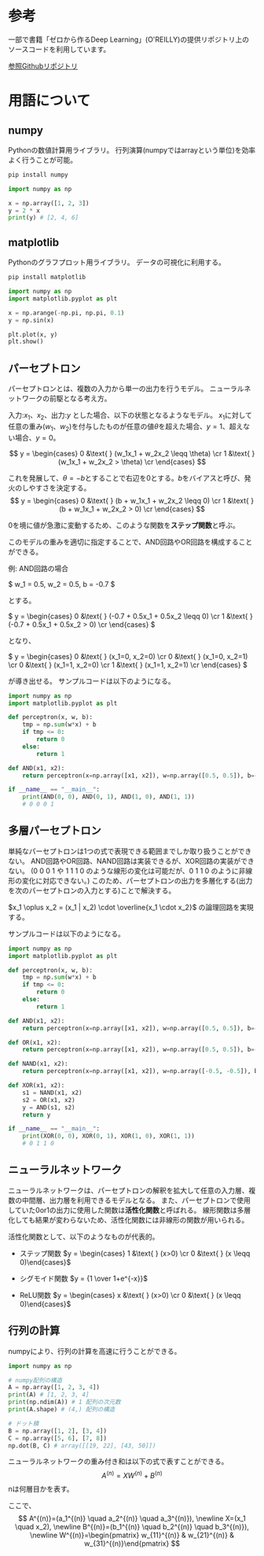 <script async src="https://cdn.jsdelivr.net/npm/mathjax@3/es5/tex-chtml.js" id="MathJax-script"></script>

# 参考

一部で書籍「ゼロから作るDeep Learning」(O'REILLY)の提供リポジトリ上のソースコードを利用しています。

[参照Githubリポジトリ](https://github.com/oreilly-japan/deep-learning-from-scratch)

# 用語について

## numpy

Pythonの数値計算用ライブラリ。
行列演算(numpyではarrayという単位)を効率よく行うことが可能。

```bash
pip install numpy
```

```python
import numpy as np

x = np.array([1, 2, 3])
y = 2 * x
print(y) # [2, 4, 6]
```

## matplotlib

Pythonのグラフプロット用ライブラリ。
データの可視化に利用する。

```bash
pip install matplotlib
```

```python
import numpy as np
import matplotlib.pyplot as plt

x = np.arange(-np.pi, np.pi, 0.1)
y = np.sin(x)

plt.plot(x, y)
plt.show()
```

## パーセプトロン

パーセプトロンとは、複数の入力から単一の出力を行うモデル。
ニューラルネットワークの前駆となる考え方。

入力:$x_1$、$x_2$、出力:$y$ とした場合、以下の状態となるようなモデル。
$x_1$に対して任意の重み($w_1$、$w_2$)を付与したものが任意の値$\theta$を超えた場合、$y=1$、超えない場合、$y=0$。

$$
y = \begin{cases}
0 &\text{ } (w_1x_1 + w_2x_2 \leqq \theta) \cr
1 &\text{ } (w_1x_1 + w_2x_2 > \theta) \cr
\end{cases}
$$

これを発展して、$\theta=-b$とすることで右辺を$0$とする。$b$をバイアスと呼び、発火のしやすさを決定する。
$$
y = \begin{cases}
0 &\text{ } (b + w_1x_1 + w_2x_2 \leqq 0) \cr
1 &\text{ } (b + w_1x_1 + w_2x_2 > 0) \cr
\end{cases}
$$

0を境に値が急激に変動するため、このような関数を**ステップ関数**と呼ぶ。

このモデルの重みを適切に指定することで、AND回路やOR回路を構成することができる。

例: AND回路の場合

$
w_1 = 0.5, w_2 = 0.5, b = -0.7
$

とする。

$
y = \begin{cases}
0 &\text{ } (-0.7 + 0.5x_1 + 0.5x_2 \leqq 0) \cr
1 &\text{ } (-0.7 + 0.5x_1 + 0.5x_2 > 0) \cr
\end{cases}
$

となり、

$
y = \begin{cases}
0 &\text{ } (x_1=0, x_2=0) \cr
0 &\text{ } (x_1=0, x_2=1) \cr
0 &\text{ } (x_1=1, x_2=0) \cr
1 &\text{ } (x_1=1, x_2=1) \cr
\end{cases}
$

が導き出せる。
サンプルコードは以下のようになる。

```python
import numpy as np
import matplotlib.pyplot as plt

def perceptron(x, w, b):
    tmp = np.sum(w*x) + b
    if tmp <= 0:
        return 0
    else:
        return 1

def AND(x1, x2):
    return perceptron(x=np.array([x1, x2]), w=np.array([0.5, 0.5]), b=-0.7)

if __name__ == "__main__":
    print(AND(0, 0), AND(0, 1), AND(1, 0), AND(1, 1))
    # 0 0 0 1
```

## 多層パーセプトロン

単純なパーセプトロンは1つの式で表現できる範囲までしか取り扱うことができない。
AND回路やOR回路、NAND回路は実装できるが、XOR回路の実装ができない。
(0 0 0 1 や 1 1 1 0 のような線形の変化は可能だが、0 1 1 0 のように非線形の変化に対応できない。)
このため、パーセプトロンの出力を多層化する(出力を次のパーセプトロンの入力とする)ことで解決する。

$x_1 \oplus x_2 = (x_1 | x_2) \cdot \overline{x_1 \cdot x_2}$ の論理回路を実現する。

サンプルコードは以下のようになる。

```python
import numpy as np
import matplotlib.pyplot as plt

def perceptron(x, w, b):
    tmp = np.sum(w*x) + b
    if tmp <= 0:
        return 0
    else:
        return 1

def AND(x1, x2):
    return perceptron(x=np.array([x1, x2]), w=np.array([0.5, 0.5]), b=-0.7)

def OR(x1, x2):
    return perceptron(x=np.array([x1, x2]), w=np.array([0.5, 0.5]), b=-0.2)

def NAND(x1, x2):
    return perceptron(x=np.array([x1, x2]), w=np.array([-0.5, -0.5]), b=0.7)

def XOR(x1, x2):
    s1 = NAND(x1, x2)
    s2 = OR(x1, x2)
    y = AND(s1, s2)
    return y

if __name__ == "__main__":
    print(XOR(0, 0), XOR(0, 1), XOR(1, 0), XOR(1, 1))
    # 0 1 1 0
```

## ニューラルネットワーク

ニューラルネットワークは、パーセプトロンの解釈を拡大して任意の入力層、複数の中間層、出力層を利用できるモデルとなる。
また、パーセプトロンで使用していた0or1の出力に使用した関数は**活性化関数**と呼ばれる。
線形関数は多層化しても結果が変わらないため、活性化関数には非線形の関数が用いられる。

活性化関数として、以下のようなものが代表的。

* ステップ関数
   $y = \begin{cases} 1 &\text{ } (x>0) \cr 0 &\text{ } (x \leqq 0)\end{cases}$

* シグモイド関数
   $y = {1 \over 1+e^{-x}}$

* ReLU関数
   $y = \begin{cases} x &\text{ } (x>0) \cr 0 &\text{ } (x \leqq 0)\end{cases}$

## 行列の計算

numpyにより、行列の計算を高速に行うことができる。

```python
import numpy as np

# numpy配列の構造
A = np.array([1, 2, 3, 4])
print(A) # [1, 2, 3, 4]
print(np.ndim(A)) # 1 配列の次元数
print(A.shape) # (4,) 配列の構造

# ドット積
B = np.array([1, 2], [3, 4])
C = np.array([5, 6], [7, 8])
np.dot(B, C) # array([[19, 22], [43, 50]])
```

ニューラルネットワークの重み付き和は以下の式で表すことができる。
$$
A^{(n)} = XW^{(n)} + B^{(n)}
$$
nは何層目かを表す。

ここで、
$$
A^{(n)}=(a_1^{(n)} \quad a_2^{(n)} \quad a_3^{(n)}), \newline
X=(x_1 \quad x_2), \newline
B^{(n)}=(b_1^{(n)} \quad b_2^{(n)} \quad b_3^{(n)}), \newline
W^{(n)}=\begin{pmatrix} w_{11}^{(n)} & w_{21}^{(n)} & w_{31}^{(n)}\end{pmatrix}
$$

